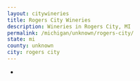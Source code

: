 ```yaml
---
layout: citywineries
title: Rogers City Wineries
description: Wineries in Rogers City, MI
permalink: /michigan/unknown/rogers-city/
state: mi
county: unknown
city: rogers city
---
```

-
